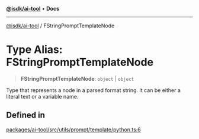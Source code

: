 [**@isdk/ai-tool**](../README.md) • **Docs**

***

[@isdk/ai-tool](../globals.md) / FStringPromptTemplateNode

# Type Alias: FStringPromptTemplateNode

> **FStringPromptTemplateNode**: `object` \| `object`

Type that represents a node in a parsed format string. It can be either
a literal text or a variable name.

## Defined in

[packages/ai-tool/src/utils/prompt/template/python.ts:6](https://github.com/isdk/ai-tool.js/blob/fe6b47f429fb128627d2210e367fa914b891d314/src/utils/prompt/template/python.ts#L6)
